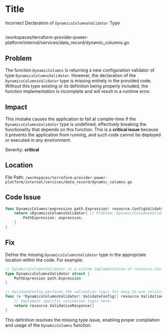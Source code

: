 # Title

Incorrect Declaration of `DynamicsColumnsValidator` Type

##

/workspaces/terraform-provider-power-platform/internal/services/data_record/dynamic_columns.go

## Problem

The function `DynamicColumns` is returning a new configuration validator of type `DynamicsColumnsValidator`. However, the declaration of the `DynamicsColumnsValidator` type is missing entirely in the provided code. Without this type existing or its definition being properly included, the function implementation is incomplete and will result in a runtime error.

## Impact

This mistake causes the application to fail at compile-time if the `DynamicsColumnsValidator` type is undefined, effectively breaking the functionality that depends on this function. This is a **critical issue** because it prevents the application from running, and such code cannot be deployed or executed in any environment.

Severity: **critical**

## Location

File Path: `/workspaces/terraform-provider-power-platform/internal/services/data_record/dynamic_columns.go`

## Code Issue

```go
func DynamicColumns(expression path.Expression) resource.ConfigValidator {
	return &DynamicsColumnsValidator{ // Problem: DynamicsColumnsValidator type is not defined anywhere.
		PathExpression: expression,
	}
}
```

## Fix

Define the missing `DynamicsColumnsValidator` type in the appropriate location within the code. For example:

```go
// DynamicsColumnsValidator is a custom implementation of resource.ConfigValidator.
type DynamicsColumnsValidator struct {
	PathExpression path.Expression
}

// ValidateConfig performs the validation logic for many-to-one relationships.
func (v *DynamicsColumnsValidator) ValidateConfig() resource.ValidationResponse {
	// Implement specific validation logic here.
	return resource.ValidationResponse{}
}
```

This definition resolves the missing type issue, enabling proper compilation and usage of the `DynamicColumns` function.
